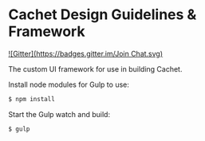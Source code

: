 # Cachet Design Guidelines & Framework
[![Gitter](https://badges.gitter.im/Join Chat.svg)](https://gitter.im/cachethq/ui?utm_source=badge&utm_medium=badge&utm_campaign=pr-badge&utm_content=badge)

The custom UI framework for use in building Cachet.

Install node modules for Gulp to use:

```bash
$ npm install
```

Start the Gulp watch and build:

```bash
$ gulp
```
